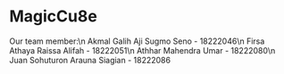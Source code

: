 # MagicCu8e

Our team member:\n
Akmal Galih Aji Sugmo Seno - 18222046\n
Firsa Athaya Raissa Alifah - 18222051\n
Athhar Mahendra Umar - 18222080\n
Juan Sohuturon Arauna Siagian - 18222086
